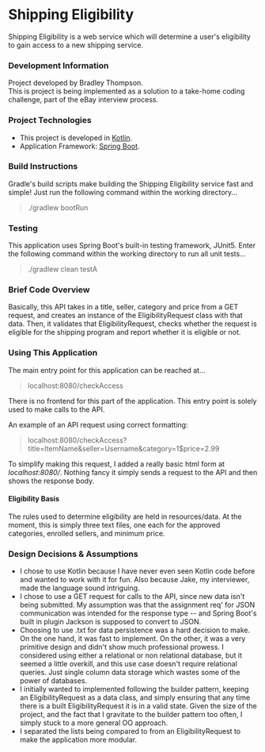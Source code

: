 # Shipping Eligibility
Shipping Eligibility is a web service which will determine a user's eligibility to gain 
access to a new shipping service.

### Development Information
Project developed by Bradley Thompson.  
This is project is being implemented as a solution to a take-home coding challenge,
part of the eBay interview process.

### Project Technologies
- This project is developed in [Kotlin](https://kotlinlang.org/).
- Application Framework: [Spring Boot](https://spring.io/projects/spring-boot).

### Build Instructions
Gradle's build scripts make building the Shipping Eligibility service fast and simple!
Just run the following command within the working directory...
> ./gradlew bootRun

### Testing
This application uses Spring Boot's built-in testing framework, JUnit5.
Enter the following command within the working directory to run all unit tests...
> ./gradlew clean testA

### Brief Code Overview
Basically, this API takes in a title, seller, category and price from a
GET request, and creates an instance of the EligibilityRequest class with that 
data. Then, it validates that EligibilityRequest, checks whether the
request is eligible for the shipping program and report whether it 
is eligible or not. 

### Using This Application
The main entry point for this application can be reached at...
> localhost:8080/checkAccess

There is no frontend for this part of the application. This entry
point is solely used to make calls to the API.

An example of an API request using correct formatting:
> localhost:8080/checkAccess?title=ItemName&seller=Username&category=1$price=2.99

To simplify making this request, I added a really basic html
form at *localhost:8080/*. Nothing fancy it simply sends a request
to the API and then shows the response body.

#### Eligibility Basis
The rules used to determine eligibility are held in 
resources/data. At the moment, this is simply three text files,
one each for the approved categories, enrolled sellers, and minimum price.

### Design Decisions & Assumptions
- I chose to use Kotlin because I have never even seen
Kotlin code before and wanted to work with it for fun. Also because
Jake, my interviewer, made the language sound intriguing.
- I chose to use a GET request for calls to the API, since new data
isn't being submitted. My assumption was that the assignment req' for
JSON communication was intended for the response type -- and Spring Boot's
built in plugin Jackson is supposed to convert to JSON.
- Choosing to use .txt for data persistence was a hard decision to make. 
On the one hand, it was fast to implement. On the other, it was a very
primitive design and didn't show much professional prowess. I considered 
using either a relational or non relational database, but it seemed a
little overkill, and this use case doesn't require relational queries. 
Just single column data storage which wastes some of the power of databases.
- I initially wanted to implemented following the builder pattern,
keeping an EligibilityRequest as a data class, and simply ensuring that
any time there is a built EligibilityRequest it is in a valid state. 
Given the size of the project, and the fact that I gravitate to the builder
pattern too often, I simply stuck to a more general OO approach.
- I separated the lists being compared to from an EligibilityRequest to 
make the application more modular.